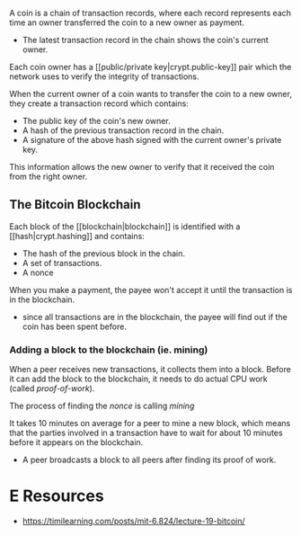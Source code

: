 
A coin is a chain of transaction records, where each record represents each time an owner transferred the coin to a new owner as payment. 
- The latest transaction record in the chain shows the coin's current owner.

Each coin owner has a [[public/private key|crypt.public-key]] pair which the network uses to verify the integrity of transactions.

When the current owner of a coin wants to transfer the coin to a new owner, they create a transaction record which contains:
- The public key of the coin's new owner.
- A hash of the previous transaction record in the chain.
- A signature of the above hash signed with the current owner's private key.

This information allows the new owner to verify that it received the coin from the right owner.

## The Bitcoin Blockchain
Each block of the [[blockchain|blockchain]] is identified with a [[hash|crypt.hashing]] and contains:
- The hash of the previous block in the chain.
- A set of transactions.
- A nonce

When you make a payment, the payee won't accept it until the transaction is in the blockchain. 
- since all transactions are in the blockchain, the payee will find out if the coin has been spent before.

### Adding a block to the blockchain (ie. mining)
When a peer receives new transactions, it collects them into a block. Before it can add the block to the blockchain, it needs to do actual CPU work (called *proof-of-work*).

The process of finding the *nonce* is calling *mining*

It takes 10 minutes on average for a peer to mine a new block, which means that the parties involved in a transaction have to wait for about 10 minutes before it appears on the blockchain.
- A peer broadcasts a block to all peers after finding its proof of work. 

# E Resources
- https://timilearning.com/posts/mit-6.824/lecture-19-bitcoin/